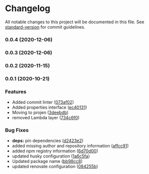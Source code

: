 # Changelog

All notable changes to this project will be documented in this file. See [standard-version](https://github.com/conventional-changelog/standard-version) for commit guidelines.

### 0.0.4 (2020-12-06)

### 0.0.3 (2020-12-06)

### 0.0.2 (2020-11-15)

### 0.0.1 (2020-10-21)


### Features

* Added commit linter ([073af02](https://github.com/stefan.freitag/projen_gradle_uploader/commit/073af02fb0a0113f18cf626a8b02384540b6c1c1))
* Added properties interface ([ec40131](https://github.com/stefan.freitag/projen_gradle_uploader/commit/ec40131fc88fb438d1fc76325f49d477aed86eb1))
* Moving to projen ([3deebdb](https://github.com/stefan.freitag/projen_gradle_uploader/commit/3deebdb0df9ac0c74536096d8c5e3acfd8355b31))
* removed Lambda layer ([734c6f0](https://github.com/stefan.freitag/projen_gradle_uploader/commit/734c6f0132d15e3a0e18c8c32b150cb52fa6df52))


### Bug Fixes

* **deps:** pin dependencies ([d2423e2](https://github.com/stefan.freitag/projen_gradle_uploader/commit/d2423e2717963aaece7314b8cf04076dc4aeabd4))
* added missing author and repository information ([affcc91](https://github.com/stefan.freitag/projen_gradle_uploader/commit/affcc91dbfae5613144d27093acc761860a102eb))
* added npm registry information ([6d70d00](https://github.com/stefan.freitag/projen_gradle_uploader/commit/6d70d0005bc0e5900f86518eab32c5a6f9d2c1e3))
* updated husky configuration ([1a6c5fa](https://github.com/stefan.freitag/projen_gradle_uploader/commit/1a6c5faa2a3088ce60c8cd0abfded49756b4360c))
* Updated package name ([bb98cc8](https://github.com/stefan.freitag/projen_gradle_uploader/commit/bb98cc82f8f18217dc14c710e7856787e41980a7))
* updated renovate configuration ([084255b](https://github.com/stefan.freitag/projen_gradle_uploader/commit/084255b74645eeb60be0374b8d86647bf51f50bb))
